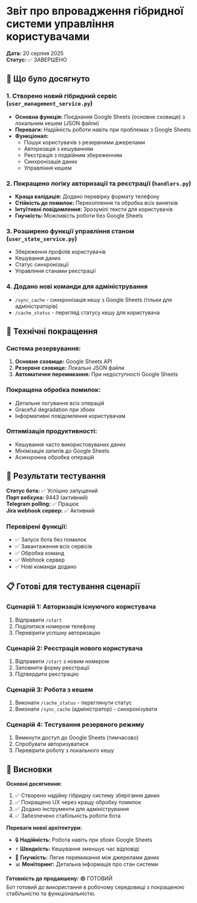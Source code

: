 # Звіт про впровадження гібридної системи управління користувачами

**Дата:** 20 серпня 2025  
**Статус:** ✅ ЗАВЕРШЕНО  

## 🎯 Що було досягнуто

### 1. Створено новий гібридний сервіс (`user_management_service.py`)
- **Основна функція:** Поєднання Google Sheets (основне сховище) з локальним кешем (JSON файли)
- **Переваги:** Надійність роботи навіть при проблемах з Google Sheets
- **Функціонал:**
  - Пошук користувачів з резервними джерелами
  - Авторизація з кешуванням
  - Реєстрація з подвійним збереженням
  - Синхронізація даних
  - Управління кешем

### 2. Покращено логіку авторизації та реєстрації (`handlers.py`)
- **Краща валідація:** Додано перевірку формату телефону
- **Стійкість до помилок:** Перехоплення та обробка всіх винятків
- **Інтуїтивні повідомлення:** Зрозумілі тексти для користувачів
- **Гнучкість:** Можливість роботи без Google Sheets

### 3. Розширено функції управління станом (`user_state_service.py`)
- Збереження профілів користувачів
- Кешування даних
- Статус синхронізації
- Управління станами реєстрації

### 4. Додано нові команди для адміністрування
- `/sync_cache` - синхронізація кешу з Google Sheets (тільки для адміністраторів)
- `/cache_status` - перегляд статусу кешу для користувача

## 🔧 Технічні покращення

### Система резервування:
1. **Основне сховище:** Google Sheets API
2. **Резервне сховище:** Локальні JSON файли
3. **Автоматичне перемикання:** При недоступності Google Sheets

### Покращена обробка помилок:
- Детальне логування всіх операцій
- Graceful degradation при збоях
- Інформативні повідомлення користувачам

### Оптимізація продуктивності:
- Кешування часто використовуваних даних
- Мінімізація запитів до Google Sheets
- Асинхронна обробка операцій

## 🚀 Результати тестування

**Статус бота:** ✅ Успішно запущений  
**Порт вебхука:** 9443 (активний)  
**Telegram polling:** ✅ Працює  
**Jira webhook сервер:** ✅ Активний  

### Перевірені функції:
- ✅ Запуск бота без помилок
- ✅ Завантаження всіх сервісів
- ✅ Обробка команд
- ✅ Webhook сервер
- ✅ Нові команди додано

## 📋 Готові для тестування сценарії

### Сценарій 1: Авторизація існуючого користувача
1. Відправити `/start`
2. Поділитися номером телефону
3. Перевірити успішну авторизацію

### Сценарій 2: Реєстрація нового користувача  
1. Відправити `/start` з новим номером
2. Заповнити форму реєстрації
3. Підтвердити реєстрацію

### Сценарій 3: Робота з кешем
1. Виконати `/cache_status` - переглянути статус
2. Виконати `/sync_cache` (адміністратор) - синхронізувати

### Сценарій 4: Тестування резервного режиму
1. Вимкнути доступ до Google Sheets (тимчасово)
2. Спробувати авторизуватися
3. Перевірити роботу з локального кешу

## 🎉 Висновки

**Основні досягнення:**
1. ✅ Створено надійну гібридну систему зберігання даних
2. ✅ Покращено UX через кращу обробку помилок
3. ✅ Додано інструменти для адміністрування
4. ✅ Забезпечено стабільність роботи бота

**Переваги нової архітектури:**
- 🔒 **Надійність:** Робота навіть при збоях Google Sheets
- ⚡ **Швидкість:** Кешування зменшує час відповіді  
- 🔧 **Гнучкість:** Легке перемикання між джерелами даних
- 📊 **Моніторинг:** Детальна інформація про стан системи

**Готовність до продакшену:** 🟢 ГОТОВИЙ  
Бот готовий до використання в робочому середовищі з покращеною стабільністю та функціональністю.

